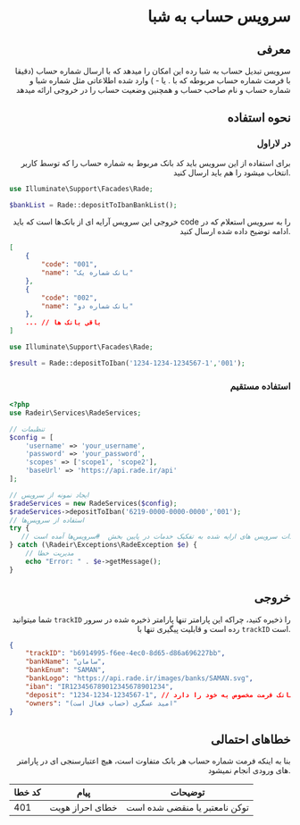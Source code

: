 <div align="right">

# سرویس حساب به شبا

## معرفی
سرویس تبدیل حساب به شبا رده این امکان را میدهد که با ارسال شماره حساب (دقیقا با فرمت شماره حساب مربوطه که با . یا - ) وارد شده اطلاعاتی مثل شماره شبا و شماره حساب و نام صاحب حساب و همچنین وضعیت حساب را در خروجی ارائه میدهد

## نحوه استفاده

### در لاراول

برای استفاده از این سرویس باید کد بانک مربوط به شماره حساب را که توسط کاربر انتخاب میشود را هم باید ارسال کنید.

</div>
<div align="left">

```php
use Illuminate\Support\Facades\Rade;

$bankList = Rade::depositToIbanBankList();
```


</div>
<div align="right">
خروجی این سرویس آرایه ای از بانک‌ها است که باید code را به سرویس استعلام که در ادامه توضیح داده شده ارسال کنید.

</div>
<div align="left">

```json
[
	{
		"code": "001",
		"name": "بانک شماره یک"
	},
	{
		"code": "002",
		"name": "بانک شماره دو"
	},
	... // باقی بانک ها
]
```

```php
use Illuminate\Support\Facades\Rade;

$result = Rade::depositToIban('1234-1234-1234567-1','001');
```

</div>
<div align="right">

### استفاده مستقیم

</div>
<div align="left">

```php
<?php
use Radeir\Services\RadeServices;

// تنظیمات
$config = [
    'username' => 'your_username',
    'password' => 'your_password',
    'scopes' => ['scope1', 'scope2'],
    'baseUrl' => 'https://api.rade.ir/api'
];

// ایجاد نمونه از سرویس
$radeServices = new RadeServices($config);
$radeServices->depositToIban('6219-0000-0000-0000','001');
// استفاده از سرویس‌ها
try {
   // مستندات سرویس های ارایه شده به تفکیک خدمات در پایین بخش  #سرویس‌ها آمده است
} catch (\Radeir\Exceptions\RadeException $e) {
    // مدیریت خطا
    echo "Error: " . $e->getMessage();
}
```

</div>
<div align="right">


## خروجی

شما میتوانید `trackID` را ذخیره کنید، چراکه این پارامتر تنها پارامتر ذخیره شده در سرور رده است و قابلیت پیگیری تنها با `trackID` است.

</div>
<div align="left">

```json
{
	"trackID": "b6914995-f6ee-4ec0-8d65-d86a696227bb",
	"bankName": "سامان",
	"bankEnum": "SAMAN",
	"bankLogo": "https://api.rade.ir/images/banks/SAMAN.svg",
	"iban": "IR123456789012345678901234",
	"deposit": "1234-1234-1234567-1", // شماره حساب هر بانک فرمت مخصوص به خود را دارد
	"owners": "امید عسگری (حساب فعال است)"
}
```

</div>
<div align="right">

## خطاهای احتمالی

بنا به اینکه فرمت شماره حساب هر بانک متفاوت است، هیچ اعتبارسنجی ای در پارامتر های ورودی انجام نمیشود.


| کد خطا | پیام | توضیحات                                           |
|--------|------|---------------------------------------------------|
| 401    | خطای احراز هویت | توکن نامعتبر یا منقضی شده است                     |

</div>

